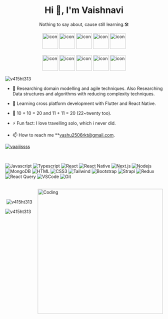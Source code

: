 
<h1 align="center">Hi 👋, I'm Vaishnavi</h1>

<p align="center">Nothing to say about, cause still learning.🛠️</p>
<p align="center"> 
<div align="center">
 
  <img src="https://techstack-generator.vercel.app/python-icon.svg" alt="icon" width="50" height="50" />
  <img src="https://techstack-generator.vercel.app/ts-icon.svg" alt="icon" width="50" height="50" />
  <img src="https://techstack-generator.vercel.app/js-icon.svg" alt="icon"width="50" height="50" />
  <img src="https://techstack-generator.vercel.app/react-icon.svg" alt="icon" width="50" height="50" />
  <img src="https://techstack-generator.vercel.app/mysql-icon.svg" alt="icon" width="50" height="50" />
</div>

<br>

<div align="center">
  <img src="https://techstack-generator.vercel.app/docker-icon.svg" alt="icon" width="50" height="50" />
  <img src="https://techstack-generator.vercel.app/aws-icon.svg" alt="icon" width="50" height="50" />
  <img src="https://techstack-generator.vercel.app/github-icon.svg" alt="icon" width="50" height="50" />
  <img src="https://techstack-generator.vercel.app/restapi-icon.svg" alt="icon" width="50" height="50" />
  <img src="https://techstack-generator.vercel.app/graphql-icon.svg" alt="icon" width="50" height="50" />
</div>



<p align="left"> <img src="https://komarev.com/ghpvc/?username=v415ht313&label=Profile%20views&color=0e75b6&style=flat" alt="v415ht313" /> </p>



- 🔭 Researching domain modelling and agile techniques. Also      Researching Data structures and algorithms with reducing complexity techniques.
- 🌱 Learning cross platform development with Flutter and React Native.
- 💬 10 + 10 = 20 and 11 + 11 = 20 (22~twenty too). 
- ⚡ Fun fact: I love travelling solo, which i never did.

- 📫 How to reach me **vashu2506rkt@gmail.com.
<p align="left"> <a href="https://twitter.com/vaaiiissss" target="blank"><img src="https://img.shields.io/twitter/follow/vaaiiissss?logo=twitter&style=for-the-badge" alt="vaaiiissss" /></a> </p>

</br>

![Javascript](https://img.shields.io/badge/Javascript-F0DB4F?style=for-the-badge&labelColor=black&logo=javascript&logoColor=F0DB4F)
![Typescript](https://img.shields.io/badge/Typescript-007acc?style=for-the-badge&labelColor=black&logo=typescript&logoColor=007acc)
![React](https://img.shields.io/badge/-React-61DBFB?style=for-the-badge&labelColor=black&logo=react&logoColor=61DBFB)
![React Native](https://img.shields.io/badge/React_Native-20232A?style=for-the-badge&logo=react&logoColor=61DAFB)
![Next.js](https://img.shields.io/badge/next.js-000000?style=for-the-badge&logo=nextdotjs&logoColor=white)
![Nodejs](https://img.shields.io/badge/Nodejs-3C873A?style=for-the-badge&labelColor=black&logo=node.js&logoColor=3C873A)
![MongoDB](https://img.shields.io/badge/MongoDB-4EA94B?style=for-the-badge&logo=mongodb&logoColor=white)
![HTML](https://img.shields.io/badge/HTML5-E34F26?style=for-the-badge&logo=html5&logoColor=white)
![CSS3](https://img.shields.io/badge/CSS3-1572B6?style=for-the-badge&logo=css3&logoColor=white)
![Tailwind](https://img.shields.io/badge/Tailwind_CSS-092749?style=for-the-badge&logo=tailwindcss&logoColor=06B6D4&labelColor=000000)
![Bootstrap](https://img.shields.io/badge/Bootstrap-563D7C?style=for-the-badge&logo=bootstrap&logoColor=white)
![Strapi](https://img.shields.io/badge/strapi-2E7EEA?style=for-the-badge&logo=strapi&logoColor=white)
![Redux](https://img.shields.io/badge/Redux-593D88?style=for-the-badge&logo=redux&logoColor=white)
![React Query](https://img.shields.io/badge/-React_Query-FF4154?style=for-the-badge&logo=react%20query&logoColor=white)
![VSCode](https://img.shields.io/badge/Visual_Studio-0078d7?style=for-the-badge&logo=visual%20studio&logoColor=white)
![Git](https://img.shields.io/badge/Git-F05032?style=for-the-badge&logo=git&logoColor=white)

</br>
<img align="right" alt="Coding" width="400" src="https://c.tenor.com/AlUkiGkR2j8AAAAC/new-game-ahagon-umiko-programming.gif">
</br>
<p>&nbsp;<img align="center" src="https://github-readme-stats.vercel.app/api?username=v415ht313&show_icons=true&locale=en" alt="v415ht313" /></p>

<p><img align="center" src="https://github-readme-streak-stats.herokuapp.com/?user=v415ht313&" alt="v415ht313" /></p>

